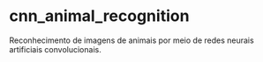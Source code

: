 # cnn_animal_recognition
Reconhecimento de imagens de animais por meio de redes neurais artificiais convolucionais.
